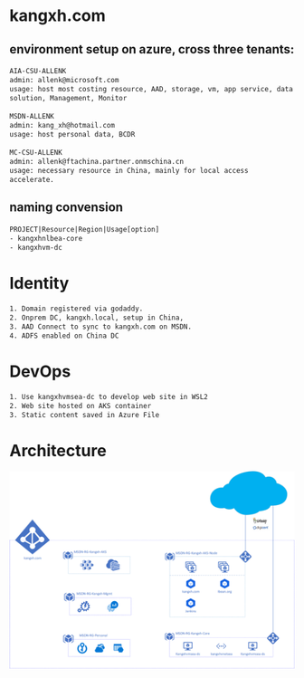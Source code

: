 # kangxh.com

## environment setup on azure, cross three tenants: 

    AIA-CSU-ALLENK
    admin: allenk@microsoft.com  
    usage: host most costing resource, AAD, storage, vm, app service, data solution, Management, Monitor

    MSDN-ALLENK
    admin: kang_xh@hotmail.com
    usage: host personal data, BCDR
    
    MC-CSU-ALLENK
    admin: allenk@ftachina.partner.onmschina.cn
    usage: necessary resource in China, mainly for local access accelerate. 

## naming convension

    PROJECT|Resource|Region|Usage[option]
    - kangxhnlbea-core
    - kangxhvm-dc

# Identity

    1. Domain registered via godaddy. 
    2. Onprem DC, kangxh.local, setup in China, 
    3. AAD Connect to sync to kangxh.com on MSDN. 
    4. ADFS enabled on China DC

# DevOps

    1. Use kangxhvmsea-dc to develop web site in WSL2
    2. Web site hosted on AKS container 
    3. Static content saved in Azure File 

# Architecture

![architecture](infra/kangxh.com-arch.png)